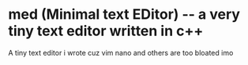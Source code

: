# med (Minimal text EDitor) -- a very tiny text editor written in c++
A tiny text editor i wrote cuz vim nano and others are too bloated imo
